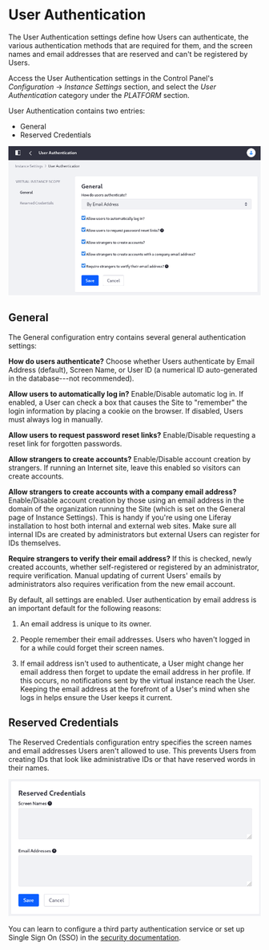 # User Authentication

The User Authentication settings define how Users can authenticate, the various authentication methods that are required for them, and the screen names and email addresses that are reserved and can't be registered by Users.

Access the User Authentication settings in the Control Panel's _Configuration_ &rarr; _Instance Settings_ section, and select the _User Authentication_ category under the _PLATFORM_ section.

User Authentication contains two entries:

-   General
-   Reserved Credentials

![Configure general authentication behavior and settings for external authentication systems.](./user-authentication/images/01.png)

## General

The General configuration entry contains several general authentication settings:

**How do users authenticate?** Choose whether Users authenticate by Email Address (default), Screen Name, or User ID (a numerical ID auto-generated in the database---not recommended).

**Allow users to automatically log in?** Enable/Disable automatic log in. If enabled, a User can check a box that causes the Site to "remember" the login information by placing a cookie on the browser. If disabled, Users must always log in manually.

**Allow users to request password reset links?** Enable/Disable requesting a reset link for forgotten passwords.

**Allow strangers to create accounts?** Enable/Disable account creation by strangers. If running an Internet site, leave this enabled so visitors can create accounts.

**Allow strangers to create accounts with a company email address?** Enable/Disable account creation by those using an email address in the domain of the organization running the Site (which is set on the General page of Instance Settings). This is handy if you're using one Liferay installation to host both internal and external web sites. Make sure all internal IDs are created by administrators but external Users can register for IDs themselves.

**Require strangers to verify their email address?** If this is checked, newly created accounts, whether self-registered or registered by an administrator, require verification. Manual updating of current Users' emails by administrators also requires verification from the new email account.

By default, all settings are enabled. User authentication by email address is an important default for the following reasons:

1. An email address is unique to its owner.

1. People remember their email addresses. Users who haven't logged in for a while could forget their screen names.

1. If email address isn't used to authenticate, a User might change her email address then forget to update the email address in her profile. If this occurs, no notifications sent by the virtual instance reach the User. Keeping the email address at the forefront of a User's mind when she logs in helps ensure the User keeps it current.

## Reserved Credentials

The Reserved Credentials configuration entry specifies the screen names and email addresses Users aren't allowed to use. This prevents Users from creating IDs that look like administrative IDs or that have reserved words in their names.

![Configure the reserved credentials that Users cannot claim.](./user-authentication/images/02.png)

You can learn to configure a third party authentication service or set up Single Sign On (SSO) in the [security documentation](../../../installation-and-upgrades/securing_liferay.html).

